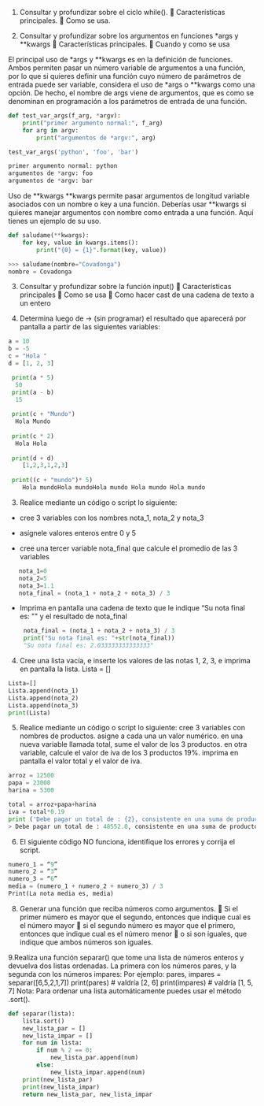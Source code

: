 1. Consultar y profundizar sobre el ciclo while().
 Características principales.
 Como se usa.


2. Consultar y profundizar sobre los argumentos en funciones *args y **kwargs
 Características principales.
 Cuando y como se usa

El principal uso de *args y **kwargs es en la definición de funciones. Ambos permiten pasar un número variable de argumentos a una función, por lo que si quieres definir una función cuyo número de parámetros de entrada puede ser variable, considera el uso de *args o **kwargs como una opción. De hecho, el nombre de args viene de argumentos, que es como se denominan en programación a los parámetros de entrada de una función.

``` python
def test_var_args(f_arg, *argv):
    print("primer argumento normal:", f_arg)
    for arg in argv:
        print("argumentos de *argv:", arg)

test_var_args('python', 'foo', 'bar')

primer argumento normal: python
argumentos de *argv: foo
argumentos de *argv: bar

```

Uso de **kwargs
**kwargs permite pasar argumentos de longitud variable asociados con un nombre o key a una función. Deberías usar **kwargs si quieres manejar argumentos con nombre como entrada a una función. Aquí tienes un ejemplo de su uso.
``` python
def saludame(**kwargs):
    for key, value in kwargs.items():
        print("{0} = {1}".format(key, value))

>>> saludame(nombre="Covadonga")
nombre = Covadonga
```

3. Consultar y profundizar sobre la función input()
 Características principales
 Como se usa
 Como hacer cast de una cadena de texto a un entero


4. Determina luego de -> (sin programar) el resultado que aparecerá por pantalla a partir de las siguientes variables:
``` python
a = 10
b = -5
c = "Hola "
d = [1, 2, 3]

 print(a * 5)
  50
 print(a - b) 
  15
 
 print(c + "Mundo")
  Hola Mundo 
 
 print(c * 2) 
  Hola Hola
 
 print(d + d) 
    [1,2,3,1,2,3]
 
 print((c + "mundo")* 5) 
    Hola mundoHola mundoHola mundo Hola mundo Hola mundo 
```
3.  Realice mediante un código o script lo siguiente:
 - cree 3 variables con los nombres nota_1, nota_2 y nota_3
 - asígnele valores enteros entre 0 y 5

 - cree una tercer variable nota_final que calcule el promedio de las 3 variables
  ```python 
     nota_1=0
     nota_2=5
     nota_3=1.1
     nota_final = (nota_1 + nota_2 + nota_3) / 3     
   ```
 - Imprima en pantalla una cadena de texto que le indique “Su nota final es: "" y el resultado de nota_final
   ``` python
    nota_final = (nota_1 + nota_2 + nota_3) / 3     
    print("Su nota final es: "+str(nota_final)) 
    "Su nota final es: 2.033333333333333"
   ```
4. Cree una lista vacía, e inserte los valores de las notas 1, 2, 3, e imprima en pantalla la lista. Lista = []
``` python
Lista=[]
Lista.append(nota_1)
Lista.append(nota_2)
Lista.append(nota_3)
print(Lista)
```

5. Realice mediante un código o script lo siguiente: 
cree 3 variables con nombres de productos.
asigne a cada una un valor numérico.
en una nueva variable llamada total, sume el valor de los 3 productos.
en otra variable, calcule el valor de iva de los 3 productos 19%.
imprima en pantalla el valor total y el valor de iva.

``` python
arroz = 12500
papa = 23000
harina = 5300

total = arroz+papa+harina
iva = total*0.19
print ('Debe pagar un total de : {2}, consistente en una suma de productos {0} y un iva de {1}'.format(total,iva,total+iva))
> Debe pagar un total de : 48552.0, consistente en una suma de productos 40800 y un iva de 7752.0
```
6. El siguiente código NO funciona, identifique los errores y corrija el script. 
``` python
numero_1 = “9”
numero_2 = “3”
numero_3 = “6”
media = (numero_1 + numero_2 + numero_3) / 3 
Print(La nota media es, media)
```
8. Generar una función que reciba números como argumentos.
 Si el primer número es mayor que el segundo, entonces que indique cual
es el número mayor
 si el segundo número es mayor que el primero, entonces que indique
cual es el número menor
 o si son iguales, que indique que ambos números son iguales.



9.Realiza una función separar() que tome una lista de números enteros y devuelva dos listas ordenadas. La primera con los números pares, y la segunda con los números impares:
Por ejemplo:
pares, impares = separar([6,5,2,1,7]) print(pares) # valdría [2, 6] print(impares) # valdría [1, 5, 7]
Nota: Para ordenar una lista automáticamente puedes usar el método .sort().

``` python
def separar(lista):
    lista.sort()
    new_lista_par = []
    new_lista_impar = []
    for num in lista:
        if num % 2 == 0:
            new_lista_par.append(num)
        else:
            new_lista_impar.append(num)
    print(new_lista_par)
    print(new_lista_impar)
    return new_lista_par, new_lista_impar
```
